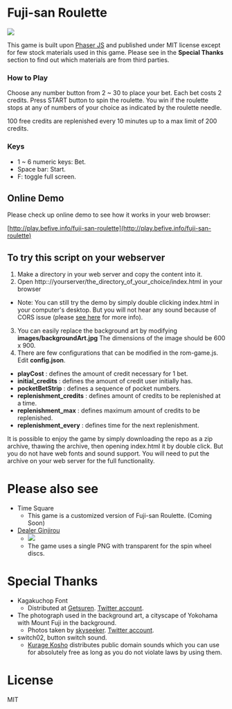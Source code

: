 # Fuji-san Roulette

![](http://befiveinfo.github.io/images/shared/fujisan-roulette/thumbnail.png)

This game is built upon [Phaser JS](https://phaser.io/) and published under MIT license except for few stock materials used in this game. Please see in the **Special Thanks** section to find out which materials are from third parties.

### How to Play
Choose any number button from 2 ~ 30 to place your bet. Each bet costs 2 credits. Press START button to spin the roulette. You win if the roulette stops at any of numbers of your choice as indicated by the roulette needle.

100 free credits are replenished every 10 minutes up to a max limit of 200 credits.

### Keys
- 1 ~ 6 numeric keys: Bet.
- Space bar: Start.
- F: toggle full screen.

## Online Demo

Please check up online demo to see how it works in your web browser:

[http://play.befive.info/fuji-san-roulette](http://play.befive.info/fuji-san-roulette)

## To try this script on your webserver

1. Make a directory in your web server and copy the content into it.
2. Open http:://yourserver/the_directory_of_your_choice/index.html in your browser
- Note: You can still try the demo by simply double clicking index.html in your computer's desktop. But you will not hear any sound because of CORS issue (please [see here](http://www.html5gamedevs.com/topic/6459-newbie-struggling-with-cors-issues/) for more info).
3. You can easily replace the background art by modifying **images/backgroundArt.jpg** The dimensions of the image should be 600 x 900.
4. There are few configurations that can be modified in the rom-game.js. Edit **config.json**.
  - **playCost** : defines the amount of credit necessary for 1 bet.
  - **initial_credits** : defines the amount of credit user initially has.
  - **pocketBetStrip** : defines a sequence of pocket numbers.
  - **replenishment_credits** : defines amount of credits to be replenished at a time.
  - **replenishment_max** : defines maximum amount of credits to be replenished.
  - **replenishment_every** : defines time for the next replenishment.

It is possible to enjoy the game by simply downloading the repo as a zip archive, thawing the archive, then opening index.html it by double click. But you do not have web fonts and sound support. You will need to put the archive on your web server for the full functionality.

# Please also see
- Time Square
  - This game is a customized version of Fuji-san Roulette. (Coming Soon)
- [Dealer Ginjirou](http://play.befive.info/dealer-ginjirou/)
  - ![](http://befiveinfo.github.io/images/shared/roulette-experiment/dealer_ginjirou_gamescreen_thumbnail.png)
  - The game uses a single PNG with transparent for the spin wheel discs.

# Special Thanks
 - Kagakuchop Font
   - Distributed at [Getsuren](http://www.getsuren.com/en/). [Twitter account](https://twitter.com/snowy_tgn).
 - The photograph used in the background art, a cityscape of Yokohama with Mount Fuji in the background.
   - Photos taken by [skyseeker](http://www.skyseeker.net/). [Twitter account](https://twitter.com/skyseeker).
 - switch02, button switch sound.
   - [Kurage Kosho](http://www.kurage-kosho.info/) distributes public domain sounds which you can use for absolutely free as long as you do not violate laws by using them.

# License
MIT
